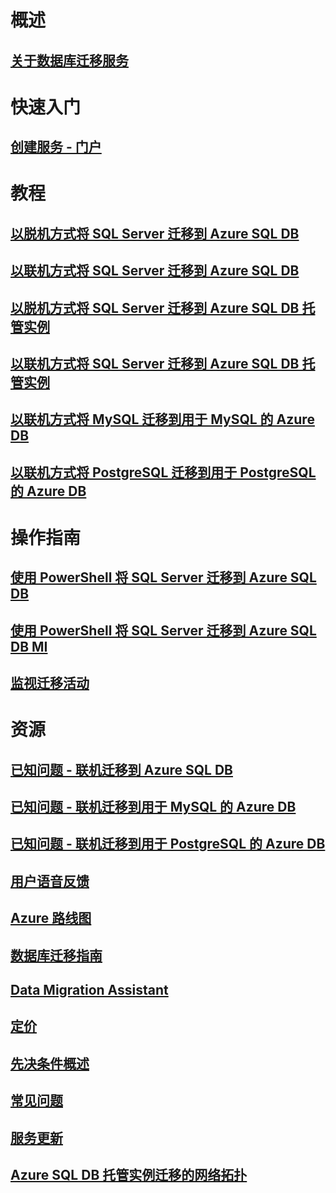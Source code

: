 # 概述
## [关于数据库迁移服务](dms-overview.md)

# 快速入门
## [创建服务 - 门户](quickstart-create-data-migration-service-portal.md)

# 教程
## [以脱机方式将 SQL Server 迁移到 Azure SQL DB](tutorial-sql-server-to-azure-sql.md)
## [以联机方式将 SQL Server 迁移到 Azure SQL DB](tutorial-sql-server-azure-sql-online.md)
## [以脱机方式将 SQL Server 迁移到 Azure SQL DB 托管实例](tutorial-sql-server-to-managed-instance.md)
## [以联机方式将 SQL Server 迁移到 Azure SQL DB 托管实例](tutorial-sql-server-managed-instance-online.md)
## [以联机方式将 MySQL 迁移到用于 MySQL 的 Azure DB](tutorial-mysql-azure-mysql-online.md)
## [以联机方式将 PostgreSQL 迁移到用于 PostgreSQL 的 Azure DB](tutorial-postgresql-azure-postgresql-online.md)

# 操作指南
## [使用 PowerShell 将 SQL Server 迁移到 Azure SQL DB](howto-sql-server-to-azure-sql-powershell.md)
## [使用 PowerShell 将 SQL Server 迁移到 Azure SQL DB MI](howto-sql-server-to-azure-sql-mi-powershell.md)
## [监视迁移活动](how-to-monitor-migration-activity.md)

# 资源
## [已知问题 - 联机迁移到 Azure SQL DB](known-issues-azure-sql-online.md)
## [已知问题 - 联机迁移到用于 MySQL 的 Azure DB](known-issues-azure-mysql-online.md)
## [已知问题 - 联机迁移到用于 PostgreSQL 的 Azure DB](known-issues-azure-postgresql-online.md)
## [用户语音反馈](https://feedback.azure.com/forums/906100-azure-database-migration-service)
## [Azure 路线图](https://azure.microsoft.com/roadmap/)
## [数据库迁移指南](https://aka.ms/datamigration)
## [Data Migration Assistant](https://aka.ms/dma)
## [定价](https://aka.ms/dms-pricing)
## [先决条件概述](pre-reqs.md)
## [常见问题](faq.md)
## [服务更新](https://azure.microsoft.com/updates/?product=database-migration)
## [Azure SQL DB 托管实例迁移的网络拓扑](resource-network-topologies.md)
